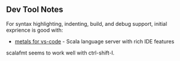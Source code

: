 ## Dev Tool Notes

For syntax highlighting, indenting, build, and debug support, initial exprience
is good with:

- [metals for vs-code](https://github.com/scalameta/metals-vscode) - Scala language server with rich IDE features

scalafmt seems to work well with ctrl-shift-I.
